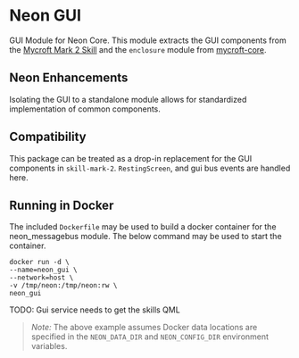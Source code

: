 # Neon GUI
GUI Module for Neon Core. This module extracts the GUI components from the 
[Mycroft Mark 2 Skill](https://github.com/MycroftAI/skill-mark-2) and the `enclosure` module
from [mycroft-core](https://github.com/MycroftAI/mycroft-core/tree/dev/mycroft/enclosure). 

## Neon Enhancements
Isolating the GUI to a standalone module allows for standardized implementation of common 
components.

## Compatibility
This package can be treated as a drop-in replacement for the GUI components in `skill-mark-2`.
`RestingScreen`, and gui bus events are handled here.

## Running in Docker
The included `Dockerfile` may be used to build a docker container for the neon_messagebus module. The below command may be used
to start the container.

```shell
docker run -d \
--name=neon_gui \
--network=host \
-v /tmp/neon:/tmp/neon:rw \
neon_gui
```
TODO: Gui service needs to get the skills QML

>*Note:* The above example assumes Docker data locations are specified in the `NEON_DATA_DIR` and `NEON_CONFIG_DIR`
> environment variables.
